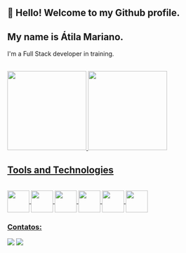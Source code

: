 ## 👋 Hello! Welcome to my Github profile.
## My name is Átila Mariano.

 I'm a Full Stack developer in training.
          
 <div><br>
<a href="https://github.com/atilamariano">
<img height="180em" src="https://github-readme-stats.vercel.app/api?username=atilamariano&show_icons=true&theme=dracula&include_all_commits=true&count_private=true"/>
<img height="180em" src="https://github-readme-stats.vercel.app/api/top-langs/?username=atilamariano&layout=compact&langs_count=7&theme=dracula"/>
</div>           
          
## Tools and Technologies

<div style="display: inline_block"><br>
       <img align="center" src="https://cdn.jsdelivr.net/gh/devicons/devicon/icons/javascript/javascript-original.svg" width="50" height="50"/> 
       <img align="center" src="https://cdn.jsdelivr.net/gh/devicons/devicon/icons/html5/html5-original.svg" width="50" height="50"/>
       <img align="center" src="https://cdn.jsdelivr.net/gh/devicons/devicon/icons/css3/css3-original.svg" width="50" height="50"/>
       <img align="center" src="https://cdn.jsdelivr.net/gh/devicons/devicon/icons/nodejs/nodejs-plain.svg" width="50" height="50"/>
       <img align="center" src="https://cdn.jsdelivr.net/gh/devicons/devicon/icons/vscode/vscode-original-wordmark.svg" width="50" height="50"/>
       <img align="center" src="https://cdn.jsdelivr.net/gh/devicons/devicon/icons/git/git-original.svg" width="50" height="50"/>   
</div>       

### Contatos:

<div>
<a href = "mailto:contato@atilamariano27@gmail.com"><img src="https://img.shields.io/badge/Gmail-D14836?style=for-the-badge&logo=gmail&logoColor=white" target="_blank"></a>
<a href="https://www.linkedin.com/in/atilamariano" target="_blank"><img src="https://img.shields.io/badge/-LinkedIn-%230077B5?style=for-the-badge&logo=linkedin&logoColor=white" target="_blank"></a>   
</div>
